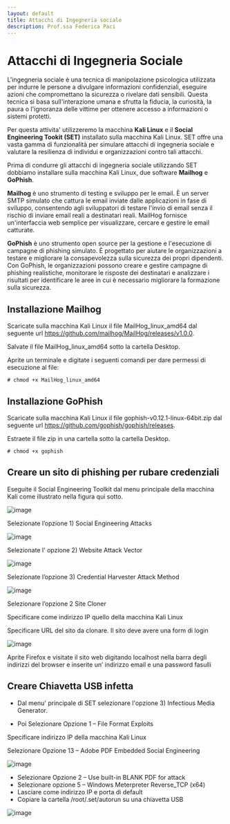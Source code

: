 ```yaml
---
layout: default
title: Attacchi di Ingegneria sociale
description: Prof.ssa Federica Paci
---
```

# Attacchi di Ingegneria Sociale

L'ingegneria sociale è una tecnica di manipolazione psicologica utilizzata per indurre le persone a divulgare informazioni confidenziali, eseguire azioni che compromettano la sicurezza o rivelare dati sensibili. Questa tecnica si basa sull'interazione umana e sfrutta la fiducia, la curiosità, la paura o l'ignoranza delle vittime per ottenere accesso a informazioni o sistemi protetti.

Per questa attivita' utilizzeremo la macchina **Kali Linux** e il **Social Engineering Tookit (SET)** installato sulla macchina Kali Linux. 
SET  offre una vasta gamma di funzionalità per simulare attacchi di ingegneria sociale e valutare la resilienza di individui e organizzazioni contro tali attacchi. 

Prima di condurre gli attacchi di ingegneria sociale utilizzando SET dobbiamo installare sulla macchina Kali Linux, due software **Mailhog** e **GoPhish**.

**Mailhog** è uno strumento di testing e sviluppo per le email. È un server SMTP simulato che cattura le email inviate dalle applicazioni in fase di sviluppo, consentendo agli sviluppatori di testare l'invio di email senza il rischio di inviare email reali a destinatari reali. MailHog fornisce un'interfaccia web semplice per visualizzare, cercare e gestire le email catturate.

**GoPhish** è uno strumento open source per la gestione e l'esecuzione di campagne di phishing simulato. È progettato per aiutare le organizzazioni a testare e migliorare la consapevolezza sulla sicurezza dei propri dipendenti. Con GoPhish, le organizzazioni possono creare e gestire campagne di phishing realistiche, monitorare le risposte dei destinatari e analizzare i risultati per identificare le aree in cui è necessario migliorare la formazione sulla sicurezza.

## Installazione Mailhog

Scaricate sulla macchina Kali Linux il file MailHog_linux_amd64 dal seguente url https://github.com/mailhog/MailHog/releases/v1.0.0.

Salvate il file MailHog_linux_amd64 sotto la cartella Desktop.

Aprite un terminale e digitate i seguenti comandi per dare permessi di esecuzione al file:

```
# chmod +x MailHog_linux_amd64
```
## Installazione GoPhish

Scaricate sulla macchina Kali Linux il file gophish-v0.12.1-linux-64bit.zip dal seguente url https://github.com/gophish/gophish/releases.

Estraete il file zip in una cartella sotto la cartella Desktop.
```
# chmod +x gophish
```
## Creare un sito di phishing per rubare credenziali


Eseguite il Social Engineering Toolkit dal menu principale della macchina Kali come illustrato nella figura qui sotto.

![image](set1.png)

Selezionate l’opzione 1) Social Engineering Attacks

![image](set2.png)

Selezionate l' opzione 2) Website Attack Vector

![image](set3.png)

Selezionate l’opzione 3) Credential Harvester Attack Method

![image](set4.png)

Selezionare l’opzione 2 Site Cloner 

Specificare come indirizzo IP quello della macchina Kali Linux

Specificare URL del sito da clonare. Il sito deve avere una form di login

![image](set5.png)

Aprite Firefox e visitate il sito web digitando localhost nella barra degli indirizzi del browser e inserite un’ indirizzo email e una password fasulli


## Creare Chiavetta USB infetta 

* Dal menu' principale di SET selezionare l'opzione 3) Infectious Media Generator.

* Poi Selezionare Opzione 1 – File Format Exploits

Specificare indirizzo IP della macchina Kali Linux 

Selezionare Opzione 13 – Adobe PDF Embedded Social Engineering

![image](usb1.png)

*	Selezionare Opzione 2 – Use built-in BLANK PDF for attack
*	Selezionare opzione 5 – Windows Meterpreter Reverse_TCP (x64)
*	Lasciare come indirizzo IP e porta di default
*	Copiare la cartella /root/.set/autorun su una chiavetta USB

![image](usb2.png)
  
